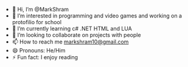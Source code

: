 - 👋 Hi, I’m @MarkShram
- 👀 I’m interested in programming and video games and working on a protofilio for school
- 🌱 I’m currently learning c# .NET HTML and LUA
- 💞️ I’m looking to collaborate on projects with people
- 📫 How to reach me markshram10@gmail.com
- 😄 Pronouns: He/Him
- ⚡ Fun fact: I enjoy reading

<!---
MarkShram/MarkShram is a ✨ special ✨ repository because its `README.md` (this file) appears on your GitHub profile.
You can click the Preview link to take a look at your changes.
--->
